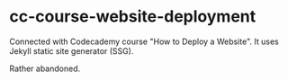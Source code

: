 # cc-course-website-deployment

Connected with Codecademy course "How to Deploy a Website". It uses Jekyll static site generator (SSG).

Rather abandoned.
